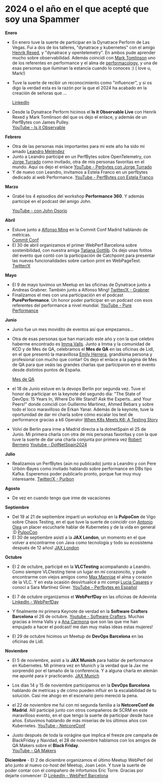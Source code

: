 # 2024 o el año en el que acepté que soy una Spammer

**Enero**
   - En enero tuve la suerte de  participar en la Dynatrace Perform de Las Vegas. Fui a dos de los talleres, "dynatrace y kubernetes" con el amigo [Henrik Rexed](https://www.linkedin.com/in/hrexed/), y "dynatrace y opentelemetry". En ambos pude aprender mucho sobre observabilidad. Además coincidí con [Mark Tomlinson](https://www.linkedin.com/in/mtomlins/) uno de los referentes en performance y el alma de [performacology](https://github.com/performacology), y una de esas personas que iluminan la estancia cuando lo conoces :) ( love u, Mark!)

   - Tuve la suerte de recibir un reconocimiento como "influencer", y si os digo la verdad esta es la razón por la que el 2024 ha acabado en la creación de señoras que ... 

     [LinkedIn](https://www.linkedin.com/feed/update/urn:li:activity:7160230742545870849/)


   - Desde la Dynatrace Perform hicimos el **Is it Observable Live** con Henrik Rexed y Mark Tomlinson del que os dejo el enlace, y además de un PerfBytes con James Pulley.  
     [YouTube - Is it Observable](https://www.youtube.com/live/bqn75d9RkF8?feature=shared)  

**Febrero**
   - Otra de las personas más importantes para mi este año ha sido mi amado [Leandro Meléndez](https://www.linkedin.com/in/leandromelendez/)
   - Junto a Leandro participé en un PerfBytes sobre OpenTelemetry, con [Jorge Turrado](https://www.linkedin.com/in/jorge-turrado-ferrero/) como invitado, otra de mis personas favoritas en el mundo. Aquí os dejo el enlace
        [YouTube - Perbytes con Jorge Turrado](https://youtu.be/sVET-kzT3n0?feature=shared)
   - Y de nuevo con Leandro, invitamos a Estela Franco en un perfbytes dedicado al web Performance. 
     [YouTube - PerfBytes con Estela Franco](https://youtu.be/MOW7SQBVLx8?feature=shared)

**Marzo**
   - Grabé los 4 episodios del workshop **Performance 360**.  Y además participé en el podcast del amigo John. 

     [YouTube -  con John Osorio](https://youtu.be/V67ym1tThek?feature=shared)

**Abril**
   - Estuve junto a [Alfonso Ming](https://www.linkedin.com/in/alfonsoming/) en la Commit Conf Madrid hablando de métricas.  
     [Commit Conf](https://koliseo.com/commit/2024/agenda/0?selected=DTUS0vpOXk5DXEwj3H8H)
   - El 30 de abril organizamos el primer WebPerf Barcelona sobre sostenibilidad, con nuestra amiga [Tatiana Gottlib](https://www.linkedin.com/in/tatiana-gottlib-profile/). 
   Os dejo unas fotitos del evento que contó con la participación de Catchpoint para presentar las nuevas funcionalidades sobre carbon print en WebPageTest. 
     [Twitter/X](https://x.com/MrsDaehin/status/1785183721814909152)

**Mayo**
   - El 9 de mayo tuvimos un Meetup en las oficinas de Dynatrace junto a Andreas Grabner. También junto a Alfonso Ming!
     [Twitter/X - Grabner](https://x.com/grabnerandi)  
   - Finalizamos el mes con una participación en el podcast **PurePerformance**.  Un honor poder participar en un podcast con esos referentes del performance a nivel mundial.
     [YouTube - Pure Performance](https://youtu.be/CDOOIHDEk2I?feature=shared)

**Junio**
   - Junio fue un mes movidito de eventos así que empezamos...
   - Otra de esas personas que han marcado este año y con la que celebro haberme encontrado es [Imma Valls](https://www.linkedin.com/in/imma-valls/). Junto a Imma y la comunidad de KCD y de Mes de QA, celebramos el **Mes de QA** en las oficinas de Lidl, en el que presentó la maravillosa [Emily Herrera](https://www.linkedin.com/in/herrerafem/), grandísima persona y profesional con mucho que contar! Os dejo el enlace a la página de Mes de QA para que veáis las grandes charlas que participaron en el evento desde distintos puntos de España. 

     [Mes de QA](https://lugspain.github.io/mesdeqa/)
   - el 18 de Junio estuve en la devops Berlin por segunda vez. Tuve el honor de participar en la keynote del segundo día: "The State of DevOps: 15 Years In, Where Do We Stand? Ask the Experts...and Your Peers!" donde coincidí con Guillermo Martinez, Ahmed Bebars y sobre todo el loco maravilloso de Erkan Yanar. Además de la keynote, tuve la oportunidad de dar mi charla sobre cómo escalar los test de performance gracias a k6 Operator [When K8s Meets K6: A Testing Story](https://devopscon.io/monitoring-observability/kubernetes-testing-k6/)
   - Volví de Berlin para irme a Madrid directa a la dotnetSpain el 25 de Junio. Mi primera charla con otra de mis personas favoritas y con la que tuve la suerte de dar una charla conjunta por primera vez [Robert Bermejo](https://www.linkedin.com/in/robert-bermejo-blasco-75a73b2a/) [Youtube - DotNetSpain2024](https://youtu.be/Eo2Mt8l3maE?feature=shared)


**Julio**
   - Realizamos un PerfBytes (aún no publicado) junto a Leandro y con Pere Urbón-Bayes como invitado hablando sobre performance en DBs tipo Kafka. Esperemos poder publicarlo pronto, porque fue muy muy interesante. 
     [Twitter/X - Purbon](https://x.com/purbon)

**Agosto**

   - De vez en cuando tengo que irme de vacaciones 

**Septiembre**
   - Del 19 al 21 de septiembre impartí un workshop en la **PulpoCon** de Vigo sobre Chaos Testing, en el que tuve la suerte de coincidir con [Antonio Ojea](https://www.linkedin.com/in/ajojea/) un placer escucharle hablar de Kubernetes y de la vida en general :D
     [PulpoCon](https://pulpocon.es/workshop/almudena-vivanco)
   - El 30 de septiembre asistí a la **JAX London**, un momento en el que volver a encontrarme con Java como tecnología y todo su ecosistema después de 12 años!
     [JAX London](https://jaxlondon.com/cloud-kubernetes-serverless/a-steering-guide-kubernetes-performance/)

**Octubre**
   - El 2 de octubre, participé en la **VLCTesting** acompañando a Leandro.  Como siempre VLCtesting tiene un lugar en mi corazoncito, y pude encontrarme con viejos amigos como [Max Mannise](https://www.linkedin.com/in/mmannise/) el alma y corazón de la VLC. Y en esta ocasión desvirtualicé a mi compi [Lucia Casares](https://www.linkedin.com/in/luciacasaresalvarez/) y conocí a Sara Martínez Giner. 
     [YouTube - Perfbytes en Español](https://www.youtube.com/live/f8wwfHub2tE?feature=shared)
   - El 7 de octubre organizamos el **WebPerfDay** en las oficinas de Adevinta   [LinkedIn - WebPerfDay](https://www.linkedin.com/posts/almudenavivanco_so-happy-to-have-leandro-melendez-se%C3%B1or-activity-7249105584208138240-PmHe?utm_source=share&utm_medium=member_desktop)
   - Y finalmente mi primera Keynote de verdad en la **Software Crafters Barcelona** el 26 de octubre.  [Youtube - Software Crafters](https://youtu.be/2n6oQSPAqP0?feature=shared). Muchas gracias a Imma Valls y a [Ana Carmona](https://www.linkedin.com/in/ana-carmona-ag/) que son las que me han empujado a hacer el podcast! me dan muy malas ideas estas mujeres!
   
   - El 29 de octubre hicimos un Meetup de **DevOps Barcelona** en las oficinas de Lidl.

**Noviembre**

   - El 5 de noviembre, asistí a la **JAX Munich** para hablar de performance en Kubernetes.  Mi primera vez en Munich y la verdad que la Jax me sorprendió por el tamaño de la conferencia. Y a alguna charla en alemán me apunté para ir practicando. 
    [JAX Munich](https://jax.de/munich/)
   - Los días 14 y 15 de noviembre participamos en la **DevOps Barcelona** hablando de metricas y de cómo pueden influir en la escalabilidad de tu solución. Casi me ahogo en el escenario pero mereció la pena. 
  
   - el 22 de noviembre me fui con mi segunda familia a la **NetcoreConf de Madrid**. Allí participé junto con otros compañeros de SCRM en este maravilloso evento, en el que tengo la suerte de participar desde hace años. Estuvimos hablando de más miserias de los últimos años con Kubernetes. 
     [YouTube - NetcoreConf](https://youtu.be/EJkN_MgMZ5Q?feature=shared)
   - Justo después de toda la vorágine que implica el freeze pre campaña de BlackFriday y Navidad, el 28 de noviembre hablamos con los amigos de QA Makers sobre el **Black Friday**.  
      [YouTube - QA Makers](https://youtu.be/dRbrPzJ7I9U?feature=shared)

**Diciembre**
    - El 2 de diciembre organizamos el último Meetup WebPerf del año junto al nuevo co-host del Meetup, Joan León. Y tuve la suerte de poder contar con el compañero de infortunios Eric Torre. Gracias por dejarte convencer :D 
      [LinkedIn - WebPerf Barcelona](https://www.linkedin.com/posts/almudenavivanco_%C3%BAltimo-meetup-de-2024-web-performance-optimization-activity-7260949207002320896-OWMs?utm_source=share&utm_medium=member_desktop)